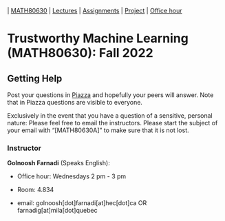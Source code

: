 | [MATH80630](main.md) | [Lectures](lectures.md) | [Assignments](assingments.md) | [Project](project.md) | [Office hour](office_hr.md)
# Trustworthy Machine Learning (MATH80630): Fall 2022


## Getting Help
Post your questions in [Piazza](piazza.com/hec.ca/fall2022/math80630a) and hopefully your peers will answer. Note that in Piazza questions are visible to everyone.

Exclusively in the event that you have a question of a sensitive, personal nature: Please feel free to email the instructors. Please start the subject of your email with “[MATH80630A]” to make sure that it is not lost.


### Instructor
**Golnoosh Farnadi** (Speaks English): 
- Office hour: Wednesdays 2 pm - 3 pm
- Room: 4.834

- email: golnoosh[dot]farnadi[at]hec[dot]ca OR farnadig[at]mila[dot]quebec


